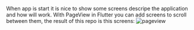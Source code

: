 When app is start it is nice to show some screens descripe the application and how will work.
With PageView in Flutter you can add screens to scroll between them, the result of this repo is this screens:
![pageview](https://user-images.githubusercontent.com/56093885/161005620-33c53d11-14f8-4f2d-9ec5-80f86632220b.png)
